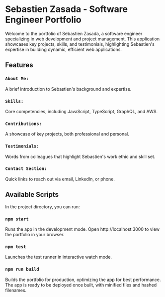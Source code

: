 # Sebastien Zasada - Software Engineer Portfolio

Welcome to the portfolio of Sebastien Zasada, a software engineer specializing in web development and project management. This application showcases key projects, skills, and testimonials, highlighting Sebastien's expertise in building dynamic, efficient web applications.

## Features

### `About Me:` 

A brief introduction to Sebastien's background and expertise.

### `Skills:` 

Core competencies, including JavaScript, TypeScript, GraphQL, and AWS.

### `Contributions:` 

A showcase of key projects, both professional and personal.

### `Testimonials:` 

Words from colleagues that highlight Sebastien's work ethic and skill set.

### `Contact Section:` 

Quick links to reach out via email, LinkedIn, or phone.

## Available Scripts

In the project directory, you can run:
### `npm start`

Runs the app in the development mode.
Open http://localhost:3000 to view the portfolio in your browser.

### `npm test`

Launches the test runner in interactive watch mode.

### `npm run build`

Builds the portfolio for production, optimizing the app for best performance.
The app is ready to be deployed once built, with minified files and hashed filenames.
